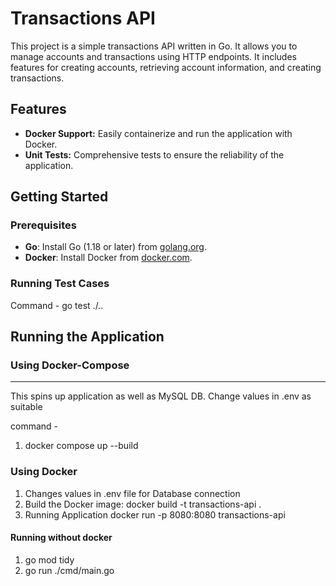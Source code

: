 # Transactions API

This project is a simple transactions API written in Go. It allows you to manage accounts and transactions using HTTP endpoints. It includes features for creating accounts, retrieving account information, and creating transactions.

## Features

- **Docker Support:** Easily containerize and run the application with Docker.
- **Unit Tests:** Comprehensive tests to ensure the reliability of the application.

## Getting Started

### Prerequisites

- **Go**: Install Go (1.18 or later) from [golang.org](https://golang.org/dl/).
- **Docker**: Install Docker from [docker.com](https://www.docker.com/get-started).

### Running Test Cases

Command - go test ./..

## Running the Application

### Using Docker-Compose
---
This spins up application as well as MySQL DB. Change values in .env as suitable

command -

1. docker compose up --build

### Using Docker
1. Changes values in .env file for Database connection
2. Build the Docker image:
   docker build -t transactions-api .
3. Running Application
   docker run -p 8080:8080 transactions-api


#### Running without docker

1. go mod tidy 
2. go run ./cmd/main.go